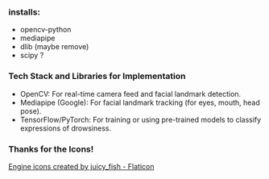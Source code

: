 ### installs:

- opencv-python
- mediapipe
- dlib (maybe remove)
- scipy ?

### Tech Stack and Libraries for Implementation

- OpenCV: For real-time camera feed and facial landmark detection.
- Mediapipe (Google): For facial landmark tracking (for eyes, mouth, head pose).
- TensorFlow/PyTorch: For training or using pre-trained models to classify expressions of drowsiness.

### Thanks for the Icons!

<a href="https://www.flaticon.com/free-icons/engine" title="engine icons">Engine icons created by juicy_fish - Flaticon</a>
